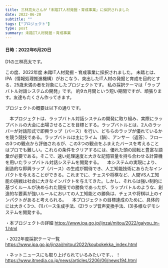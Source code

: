 ```yaml
---
title: 三林亮太さんが「未踏IT人材発掘・育成事業」に採択されました
date: 2022-06-20
subtitle: ""
tags: ["プロジェクト"]
type: post
summary: 未踏IT人材発掘・育成事業
---
```


#### 日時：2022年6月20日

D1の三林亮太です。

この度、2022年度 未踏IT人材発掘・育成事業に採択されました。
未踏とは、IPA（情報処理推進機構）がおこなう、突出したIT人材の発掘と育成を目的とする、25歳未満の者を対象にしたプロジェクトです。
私の採択テーマは「ラップバトル対話システムの開発」です。
約9カ月間という短い期間ですが、頑張ります。友達もたくさん作ってきます。

プロジェクトの概要は以下の通りです。

　本プロジェクトは、ラップバトル対話システムの開発に取り組み、実際にラップバトルの大会に出場させることを目標とする。ラップバトルとは、2人のラッパーが対話形式で即興ラップ（バース）を行い、どちらのラップが優れているかを競う競技である。ラップバトルは主にライム（韻）、アンサー（返答）、フローの3つの観点から評価されるが、この3つの観点をふまえたバースを考えることはプロでも難しい。これらの条件をクリアするには、優れた頭の回転と豊富な語彙が必要である。そこで、速い処理速度と大きな記憶容量を持ち合わせる計算機を用いたラップバトル対話システムを開発する。
　本システムの実現により、創造的な即興ラップ（バース）の生成が期待でき、人工知能技術にあらたなインパクトを与えることができる。これまでに、チェスや将棋など、人間VS人工知能の挑戦は社会に大きなインパクトを与えてきた。しかし、それらは強い制約に基づくルールが決められた競技での勝負であったが、ラップバトルのような、創造的な要素が強いルールにおいての人工知能との勝負は、チェスや将棋以上のインパクトがあると考えられる。
　本プロジェクトの目標達成のために、具体的には大きく3つ、(1)バース生成手法、(2)ラップ音声変換手法、(3)多様なデモシステムを開発する。

・本プロジェクトの詳細
https://www.ipa.go.jp/jinzai/mitou/2022/gaiyou_tn-1.html

・2022年度採択テーマ一覧
https://www.ipa.go.jp/jinzai/mitou/2022/koubokekka_index.html

・ネットニュースにも取り上げられているみたいです、、！
https://www.itmedia.co.jp/news/articles/2206/06/news194.html

<!-- 発表日を記入するが、まだ未定 -->

<!-- 1. 論文採録バージョン -->
<!-- [第一著者]さんの論文が「[学会フルネーム]」に採録されました。 -->

<!-- [公式Webページ](学会公式ページTopのURL) -->


<!-- 書誌情報。書式はPublicationsを参考。変にコードブロックとかで囲まなくてOK -->


<!-- [年月日]に発表予定 -->



<!-- 2. 論文発表済みバージョン -->
<!-- [第一著者]さんが「[学会フルネーム]」で発表しました。 -->

<!-- [公式Webページ](学会公式ページTopのURL) -->


<!-- 書誌情報。書式はPublicationsを参考。変にコードブロックとかで囲まなくてOK -->


<!-- 3. 論文受賞バージョン -->
<!-- [第一著者]さんの論文が「[学会フルネーム]」で「[受賞名]」を受賞しました -->

<!-- [公式Webページ](学会公式ページTopのURL) -->


<!-- 書誌情報。書式はPublicationsを参考。変にコードブロックとかで囲まなくてOK -->

<!-- 同学会複数名の場合は並べて良い感じにして -->

<!-- 1. 論文採録バージョン -->
<!-- [第一著者]さんの論文が「[学会フルネーム]」に採録されました。 -->

<!-- [公式Webページ](学会公式ページTopのURL) -->


<!-- 書誌情報。書式はPublicationsを参考。変にコードブロックとかで囲まなくてOK -->


<!-- [年月日]に発表予定 -->



<!-- 2. 論文発表済みバージョン -->
<!-- [第一著者]さんが「[学会フルネーム]」で発表しました。 -->

<!-- [公式Webページ](学会公式ページTopのURL) -->


<!-- 書誌情報。書式はPublicationsを参考。変にコードブロックとかで囲まなくてOK -->


<!-- 3. 論文受賞バージョン -->
<!-- [第一著者]さんの論文が「[学会フルネーム]」で「[受賞名]」を受賞しました -->

<!-- [公式Webページ](学会公式ページTopのURL) -->


<!-- 書誌情報。書式はPublicationsを参考。変にコードブロックとかで囲まなくてOK -->

<!-- 同学会複数名の場合は並べて良い感じにして -->